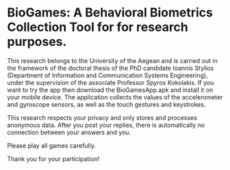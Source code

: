 # BioGames: A Behavioral Biometrics Collection Tool for for research purposes.

This research belongs to the University of the Aegean and is carried out in the framework of the doctoral thesis of the PhD candidate Ioannis Stylios (Department of  Information and Communication Systems Engineering),  under the supervision of the associate Professor Spyros Kokolakis. 
If you want to try the app then download the BioGamesApp.apk and install it on your mobile device. 
Τhe application collects the values of the accelerometer and gyroscope sensors, as well as the touch gestures and keystrokes. 

This research respects your privacy and only stores and processes anonymous data. After you post your replies, there is automatically no connection between your answers and you.

Please play all games carefully.

Thank you for your participation!
